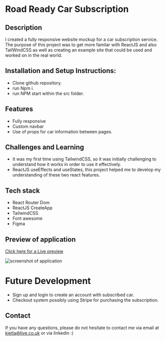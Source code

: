 # Road Ready Car Subscription

## Description

I created a fully responsive website mockup for a car subscription service. The purpose of this project was to get more familar with ReactJS and also TailWindCSS as well as creating an example site that could be used and worked on in the real world.

## Installation and Setup Instructions:

- Clone github repository.
- run Npm i.
- run NPM start within the src folder.

## Features

- Fully responsive
- Custom navbar
- Use of props for car information between pages.

## Challenges and Learning

- It was my first time using TailwindCSS, so it was initially challenging to understand how it works in order to use it effectively.
- ReactJS useEffects and useStates, this project helped me to develop my understanding of these two react features.

## Tech stack

- React Router Dom
- ReactJS CreateApp
- TailwindCSS
- Font awesome
- Figma

## Preview of application
[Click here for a Live preview](https://www.roadready.vinhkietla.co.uk/)

![screenshot of application](./public/assets/screenshotofsite.png)

# Future Development

- Sign up and login to create an account with subscribed car.
- Checkout system possibly using Stripe for purchasing the subscription.

## Contact

If you have any questions, please do not hesitate to contact me via email at kietla@live.co.uk or via linkedin :)